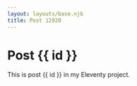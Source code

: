 ```yaml
---
layout: layouts/base.njk
title: Post 12920
---
```


# Post {{ id }}

This is post {{ id }} in my Eleventy project.
